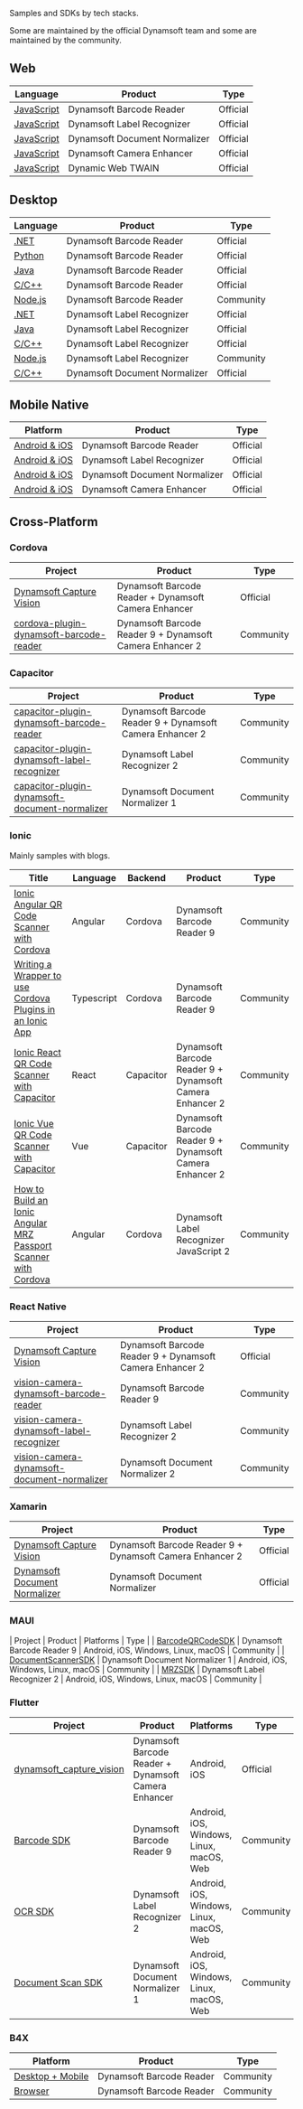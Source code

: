 
Samples and SDKs by tech stacks.

Some are maintained by the official Dynamsoft team and some are maintained by the community.

## Web

| Language | Product | Type |
| ----------- | ----------- | ----------- |
| [JavaScript](https://github.com/Dynamsoft/barcode-reader-javascript-samples) | Dynamsoft Barcode Reader | Official |
| [JavaScript](https://github.com/Dynamsoft/label-recognizer-javascript-samples) | Dynamsoft Label Recognizer | Official |
| [JavaScript](https://github.com/Dynamsoft/document-normalizer-javascript-samples) | Dynamsoft Document Normalizer | Official |
| [JavaScript](https://github.com/Dynamsoft/camera-enhancer-javascript-samples) | Dynamsoft Camera Enhancer | Official |
| [JavaScript](https://github.com/Dynamsoft/Dynamic-Web-TWAIN) | Dynamic Web TWAIN | Official |


## Desktop

| Language | Product | Type |
| ----------- | ----------- | ----------- |
| [.NET](https://github.com/Dynamsoft/barcode-reader-dotnet-samples) | Dynamsoft Barcode Reader | Official |
| [Python](https://github.com/Dynamsoft/barcode-reader-python-samples) | Dynamsoft Barcode Reader | Official |
| [Java](https://github.com/Dynamsoft/barcode-reader-java-samples) | Dynamsoft Barcode Reader | Official |
| [C/C++](https://github.com/Dynamsoft/barcode-reader-c-cpp-samples) | Dynamsoft Barcode Reader | Official |
| [Node.js](https://www.npmjs.com/package/barcode4nodejs) | Dynamsoft Barcode Reader | Community |
| [.NET](https://github.com/Dynamsoft/label-recognizer-dotnet-samples) | Dynamsoft Label Recognizer | Official |
| [Java](https://github.com/Dynamsoft/label-recognizer-java-samples) | Dynamsoft Label Recognizer | Official |
| [C/C++](https://github.com/Dynamsoft/label-recognizer-c-cpp-samples) | Dynamsoft Label Recognizer | Official |
| [Node.js](https://www.npmjs.com/package/mrz4nodejs) | Dynamsoft Label Recognizer | Community |
| [C/C++](https://github.com/Dynamsoft/document-normalizer-c-cpp-samples) | Dynamsoft Document Normalizer | Official |


## Mobile Native

| Platform | Product | Type |
| ----------- | ----------- | ----------- |
| [Android & iOS](https://github.com/Dynamsoft/barcode-reader-mobile-samples) | Dynamsoft Barcode Reader | Official |
| [Android & iOS](https://github.com/Dynamsoft/label-recognizer-mobile-samples) | Dynamsoft Label Recognizer | Official |
| [Android & iOS](https://github.com/Dynamsoft/document-normalizer-mobile-samples) | Dynamsoft Document Normalizer | Official |
| [Android & iOS](https://github.com/Dynamsoft/camera-enhancer-mobile-samples) | Dynamsoft Camera Enhancer | Official |


## Cross-Platform

### Cordova

| Project | Product | Type |
| ----------- | ----------- | ----------- |
| [Dynamsoft Capture Vision](https://www.npmjs.com/package/dynamsoft-capture-vision-cordova)  | Dynamsoft Barcode Reader + Dynamsoft Camera Enhancer | Official |
| [cordova-plugin-dynamsoft-barcode-reader](https://www.npmjs.com/package/cordova-plugin-dynamsoft-barcode-reader)  | Dynamsoft Barcode Reader 9 + Dynamsoft Camera Enhancer 2 | Community |

### Capacitor

| Project | Product | Type |
| ----------- | ----------- | ----------- |
| [capacitor-plugin-dynamsoft-barcode-reader](https://www.npmjs.com/package/capacitor-plugin-dynamsoft-barcode-reader)  | Dynamsoft Barcode Reader 9 + Dynamsoft Camera Enhancer 2 | Community |
| [capacitor-plugin-dynamsoft-label-recognizer](https://www.npmjs.com/package/capacitor-plugin-dynamsoft-label-recognizer)  | Dynamsoft Label Recognizer 2 | Community |
| [capacitor-plugin-dynamsoft-document-normalizer](https://www.npmjs.com/package/capacitor-plugin-dynamsoft-document-normalizer)  | Dynamsoft Document Normalizer 1 | Community |

### Ionic

Mainly samples with blogs.

| Title | Language | Backend | Product | Type |
| ----------- | ----------- | ----------- | ----------- | ----------- |
| [Ionic Angular QR Code Scanner with Cordova](https://www.dynamsoft.com/codepool/ionic-angular-cordova-qr-code-scanner.html) | Angular | Cordova | Dynamsoft Barcode Reader 9 | Community | 
| [Writing a Wrapper to use Cordova Plugins in an Ionic App](https://www.dynamsoft.com/codepool/cordova-plugin-ionic-wrapper.html) | Typescript | Cordova | Dynamsoft Barcode Reader 9 | Community | 
| [Ionic React QR Code Scanner with Capacitor](https://www.dynamsoft.com/codepool/ionic-react-qr-code-scanner.html) | React | Capacitor | Dynamsoft Barcode Reader 9 + Dynamsoft Camera Enhancer 2 | Community | 
| [Ionic Vue QR Code Scanner with Capacitor](https://www.dynamsoft.com/codepool/ionic-vue-qr-code-scanner.html) | Vue | Capacitor | Dynamsoft Barcode Reader 9 + Dynamsoft Camera Enhancer 2 | Community | 
| [How to Build an Ionic Angular MRZ Passport Scanner with Cordova](https://www.dynamsoft.com/codepool/ionic-angular-mrz-passport-scanner-cordova.html) | Angular | Cordova | Dynamsoft Label Recognizer JavaScript 2 | Community | 



### React Native

| Project | Product | Type |
| ----------- | ----------- | ----------- |
| [Dynamsoft Capture Vision](https://www.npmjs.com/package/dynamsoft-capture-vision-react-native)  | Dynamsoft Barcode Reader 9 + Dynamsoft Camera Enhancer 2 | Official |
| [vision-camera-dynamsoft-barcode-reader](https://www.npmjs.com/package/vision-camera-dynamsoft-barcode-reader) | Dynamsoft Barcode Reader 9 | Community |
| [vision-camera-dynamsoft-label-recognizer](https://www.npmjs.com/package/vision-camera-dynamsoft-label-recognizer)  | Dynamsoft Label Recognizer 2 | Community |
| [vision-camera-dynamsoft-document-normalizer](https://www.npmjs.com/package/vision-camera-dynamsoft-document-normalizer)  | Dynamsoft Document Normalizer 2 | Community |

### Xamarin

| Project | Product | Type |
| ----------- | ----------- | ----------- |
| [Dynamsoft Capture Vision](https://www.nuget.org/packages/Dynamsoft.CaptureVision.Xamarin.Forms)  | Dynamsoft Barcode Reader 9 + Dynamsoft Camera Enhancer 2 | Official |
| [Dynamsoft Document Normalizer](https://www.nuget.org/packages/Dynamsoft.DocumentNormalizer.Xamarin.Forms)  | Dynamsoft Document Normalizer | Official |

### MAUI

| Project | Product | Platforms | Type |
| [BarcodeQRCodeSDK](https://www.nuget.org/packages/BarcodeQRCodeSDK) | Dynamsoft Barcode Reader 9 | Android, iOS, Windows, Linux, macOS | Community |
| [DocumentScannerSDK](https://www.nuget.org/packages/DocumentScannerSDK) | Dynamsoft Document Normalizer 1 | Android, iOS, Windows, Linux, macOS | Community |
| [MRZSDK](https://www.nuget.org/packages/MrzScannerSDK) | Dynamsoft Label Recognizer 2 | Android, iOS, Windows, Linux, macOS | Community |

### Flutter

| Project | Product | Platforms | Type |
| ----------- | ----------- | ----------- | ----------- |
| [dynamsoft_capture_vision](https://pub.dev/packages/dynamsoft_capture_vision_flutter)  | Dynamsoft Barcode Reader + Dynamsoft Camera Enhancer | Android, iOS | Official |
| [Barcode SDK](https://pub.dev/packages/flutter_barcode_sdk)  | Dynamsoft Barcode Reader 9 | Android, iOS, Windows, Linux, macOS, Web | Community |
| [OCR SDK](https://pub.dev/packages/flutter_ocr_sdk)  | Dynamsoft Label Recognizer 2 | Android, iOS, Windows, Linux, macOS, Web | Community |
| [Document Scan SDK](https://pub.dev/packages/flutter_document_scan_sdk)  | Dynamsoft Document Normalizer 1 | Android, iOS, Windows, Linux, macOS, Web | Community |

### B4X

| Platform | Product | Type |
| ----------- | ----------- | ----------- |
| [Desktop + Mobile](https://www.b4x.com/android/forum/threads/b4x-b4xpages-dynamsoft-barcode-reader-cross-platform-barcode-qr-code-scanning-library.130728/) | Dynamsoft Barcode Reader | Community |
| [Browser](https://www.b4x.com/android/forum/threads/banano-dynamsoft-barcode-reader.130839) | Dynamsoft Barcode Reader | Community |
